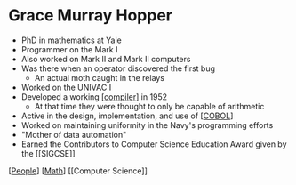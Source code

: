 # Grace Murray Hopper

- PhD in mathematics at Yale
- Programmer on the Mark I
- Also worked on Mark II and Mark II computers
- Was there when an operator discovered the first bug
  - An actual moth caught in the relays
- Worked on the UNIVAC I
- Developed a working [[compiler]] in 1952
  - At that time they were thought to only be capable of arithmetic
- Active in the design, implementation, and use of [[COBOL]]
- Worked on maintaining uniformity in the Navy's programming efforts
- "Mother of data automation"
- Earned the Contributors to Computer Science Education Award given by the [[SIGCSE]]

[[People]] [[Math]] [[Computer Science]]

[//begin]: # "Autogenerated link references for markdown compatibility"
[compiler]: compiler "Compiler"
[cobol]: cobol "COBOL"
[people]: people "People"
[math]: math "Math"
[computer-science]: computer-science "Computer Science"
[//end]: # "Autogenerated link references"